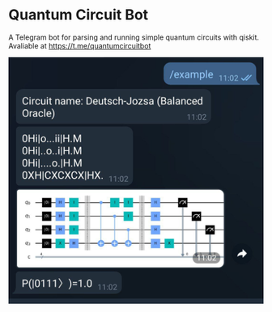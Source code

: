 # Quantum Circuit Bot

A Telegram bot for parsing and running simple quantum circuits with qiskit. Avaliable at https://t.me/quantumcircuitbot

![](assets/circuit.jpg)
